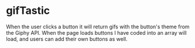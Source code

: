 # gifTastic
When the user clicks a button it will return gifs with the button's theme from the Giphy API. When the page loads buttons I have coded into an array will load, and users can add their own buttons as well.
